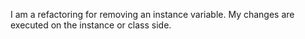 I am a refactoring for removing an instance variable. My changes are executed on the instance or class side.